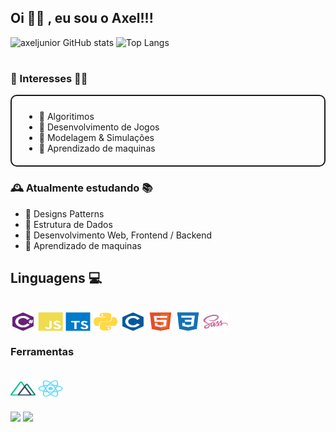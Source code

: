 ## Oi 👋🏽 , eu sou o Axel!!!

 ![axeljunior GitHub stats](https://github-readme-stats.vercel.app/api?username=axeljunior&show_icons=true&theme=slateorange)
 ![Top Langs](https://github-readme-stats.vercel.app/api/top-langs/?username=axeljunior&layout=compact&exclude_repo=Alura-ImersaoDados&langs_count=16&theme=slateorange)
 <!-- ![axeljunior wakatime stats](https://github-readme-stats.vercel.app/api/wakatime?username=axeljunior&theme=slateorange) -->
  
#
### 🖤 Interesses 👨‍💻

<div style="border-width:2px;border:2px solid;border-radius:10px;padding:10px 10px 5px 20px;">
 
* 📌 Algoritimos
* 📌 Desenvolvimento de Jogos
* 📌 Modelagem & Simulações
* 📌 Aprendizado de maquinas

</div>

### 🕰 Atualmente estudando 📚
<div>

* 📌 Designs Patterns
* 📌 Estrutura de Dados
* 📌 Desenvolvimento Web, Frontend / Backend
* 📌 Aprendizado de maquinas

## Linguagens 💻
<div style="display: inline_block"><br>
  <img align="center" alt="Axel-csharp" height="30" width="40" src="https://raw.githubusercontent.com/devicons/devicon/master/icons/csharp/csharp-plain.svg">
  <img align="center" alt="Axel-Js" height="30" width="40" src="https://github.com/devicons/devicon/blob/master/icons/javascript/javascript-plain.svg">
  <img align="center" alt="Axel-ts" height="30" width="40" src="https://github.com/devicons/devicon/blob/master/icons/typescript/typescript-original.svg">
  <img align="center" alt="Axel-Py" height="30" width="40" src="https://raw.githubusercontent.com/devicons/devicon/master/icons/python/python-plain.svg">
  <img align="center" alt="Axel-c" height="30" width="40" src="https://raw.githubusercontent.com/devicons/devicon/master/icons/c/c-plain.svg">
  <img align="center" alt="Axel-html" height="30" width="40" src="https://github.com/devicons/devicon/blob/master/icons/html5/html5-original.svg">
  <img align="center" alt="Axel-css" height="30" width="40" src="https://github.com/devicons/devicon/blob/master/icons/css3/css3-plain.svg">
  <img align="center" alt="React" alt="Axel-sass" height="30" width="40" src="https://github.com/devicons/devicon/blob/master/icons/sass/sass-original.svg"/>
</div>
  
### Ferramentas
<div style="display: inline_block"><br>
  <img alt="Nuxtjs" alt="Axel-nuxtjs" height="30" width="40" src="https://github.com/devicons/devicon/blob/master/icons/nuxtjs/nuxtjs-original.svg"/>
  <img alt="React" alt="Axel-react" height="30" width="40" src="https://github.com/devicons/devicon/blob/master/icons/react/react-original.svg"/>
</div>
  
  ####
  
  <div>
  <a href = "mailto: juniorouji@gmail.com"><img src="https://img.shields.io/badge/-Gmail-%23EA4335?style=for-the-badge&logo=gmail&logoColor=white" target="_blank"></a>
  <a href="https://www.linkedin.com/in/axel-junior/" target="_blank"><img src="https://img.shields.io/badge/-LinkedIn-%230077B5?style=for-the-badge&logo=linkedin&logoColor=white" target="_blank"></a>
</div>
